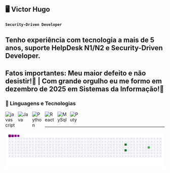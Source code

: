 ## 🖥️ Victor Hugo
**`Security-Driven Developer`**

Tenho experiência com tecnologia a mais de 5 anos, suporte HelpDesk N1/N2 e Security-Driven Developer.
---
Fatos importantes: Meu maior defeito e não desistir!🤯 | Com grande orgulho eu me formo em dezembro de 2025 em Sistemas da Informação!🙌
---
### 🤖 Linguagens e Tecnologias

<img
    align="left"
    alt="javascript"
    title="javascript"
    width="30px"
    style="padding-right: 10px;"
    src="https://devicon-website.vercel.app/api/javascript/plain.svg"
/>
<img
    align="left"
    alt="Java"
    title="Java"
    width="35px"
    style="padding-right: 10px;"
    src="https://devicon-website.vercel.app/api/java/original-wordmark.svg"
/>
<img
    align="left"
    alt="Python"
    title="Python"
    width="30px"
    style="padding-right: 10px;"
    src="https://devicon-website.vercel.app/api/python/original-wordmark.svg"
/>

<img
    align="left"
    alt="React"
    title="React"
    width="30px"
    style="padding-right: 10px;"
    src="https://devicon-website.vercel.app/api/react/original.svg"
/>

<img
    align="left"
    alt="MySql"
    title="MySql"
    width="30px"
    style="padding-right: 10px;"
    src="https://devicon-website.vercel.app/api/mysql/original.svg"
/>

<img
    align="left"
    alt="Puty"
    title="Puty"
    width="30px"
    style="padding-right: 10px;"
    src="https://devicon-website.vercel.app/api/putty/original.svg"
/>    

<br/>
<br/>

---
    
![snake gif](https://github.com/VictorHugo31/VictorHugo31/blob/output/github-contribution-grid-snake.gif)
